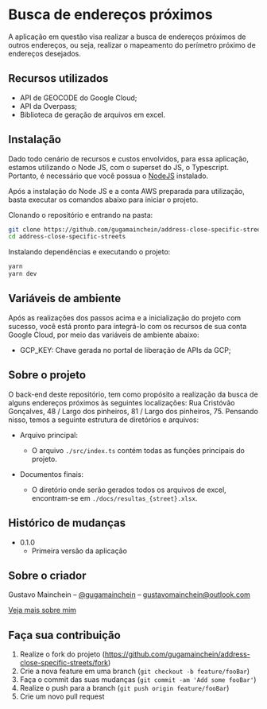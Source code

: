 # Busca de endereços próximos

A aplicação em questão visa realizar a busca de endereços próximos de outros endereços, ou seja, realizar o mapeamento do perímetro próximo de endereços desejados.

## Recursos utilizados

- API de GEOCODE do Google Cloud;
- API da Overpass;
- Biblioteca de geração de arquivos em excel.

## Instalação

Dado todo cenário de recursos e custos envolvidos, para essa aplicação, estamos utilizando o Node JS, com o superset do JS, o Typescript. Portanto, é necessário que você possua o [NodeJS][nodejs] instalado.

Após a instalação do Node JS e a conta AWS preparada para utilização, basta executar os comandos abaixo para iniciar o projeto.

Clonando o repositório e entrando na pasta:

```sh
git clone https://github.com/gugamainchein/address-close-specific-streets
cd address-close-specific-streets
```

Instalando dependências e executando o projeto:

```sh
yarn
yarn dev
```

## Variáveis de ambiente

Após as realizações dos passos acima e a inicialização do projeto com sucesso, você está pronto para integrá-lo com os recursos de sua conta Google Cloud, por meio das variáveis de ambiente abaixo:

- GCP_KEY: Chave gerada no portal de liberação de APIs da GCP;

## Sobre o projeto

O back-end deste repositório, tem como propósito a realização da busca de alguns endereços próximos às seguintes localizações: Rua Cristóvão Gonçalves, 48 / Largo dos pinheiros, 81 / Largo dos pinheiros, 75. Pensando nisso, temos a seguinte estrutura de diretórios e arquivos:

- Arquivo principal:

  - O arquivo `./src/index.ts` contém todas as funções principais do projeto.

- Documentos finais:

  - O diretório onde serão gerados todos os arquivos de excel, encontram-se em `./docs/resultas_{street}.xlsx`.

## Histórico de mudanças

- 0.1.0
  - Primeira versão da aplicação

## Sobre o criador

Gustavo Mainchein – [@gugamainchein](https://www.instagram.com/gugamainchein) – gustavomainchein@outlook.com

[Veja mais sobre mim](https://github.com/gugamainchein)

## Faça sua contribuição

1. Realize o fork do projeto (<https://github.com/gugamainchein/address-close-specific-streets/fork>)
2. Crie a nova feature em uma branch (`git checkout -b feature/fooBar`)
3. Faça o commit das suas mudanças (`git commit -am 'Add some fooBar'`)
4. Realize o push para a branch (`git push origin feature/fooBar`)
5. Crie um novo pull request

[npm-image]: https://img.shields.io/npm/v/datadog-metrics.svg?style=flat-square
[npm-url]: https://docs.npmjs.com/cli/v8
[nodejs]: https://nodejs.org/en/
